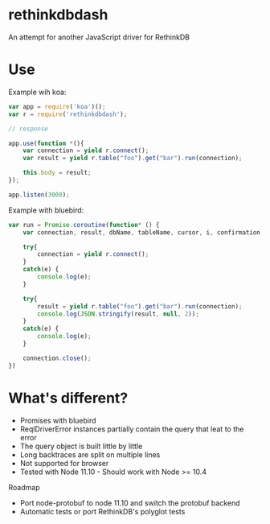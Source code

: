 rethinkdbdash
=============

An attempt for another JavaScript driver for RethinkDB

Use
=============

Example wih koa:

```js
var app = require('koa')();
var r = require('rethinkdbdash');

// response

app.use(function *(){
    var connection = yield r.connect();
    var result = yield r.table("foo").get("bar").run(connection);

    this.body = result;
});

app.listen(3000);
```

Example with bluebird:

```js
var run = Promise.coroutine(function* () {
    var connection, result, dbName, tableName, cursor, i, confirmation, pks, table, query, now

    try{
        connection = yield r.connect();
    }
    catch(e) {
        console.log(e);
    }

    try{
        result = yield r.table("foo").get("bar").run(connection);
        console.log(JSON.stringify(result, null, 2));
    }
    catch(e) {
        console.log(e);
    }

    connection.close();
})
```


What's different?
=============

- Promises with bluebird
- ReqlDriverError instances partially contain the query that leat to the error
- The query object is built little by little
- Long backtraces are split on multiple lines
- Not supported for browser
- Tested with Node 11.10 - Should work with Node >= 10.4


Roadmap
- Port node-protobuf to node 11.10 and switch the protobuf backend
- Automatic tests or port RethinkDB's polyglot tests
